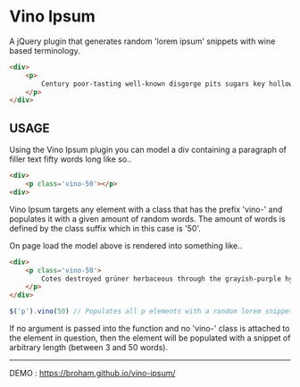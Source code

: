Vino Ipsum
=========

A jQuery plugin that generates random 'lorem ipsum' snippets with wine based terminology. 

```html
<div>
    <p>
        Century poor-tasting well-known disgorge pits sugars key hollow acres sweet exceedingly altitude croatia do tca.
    </p>
</div>
```

USAGE
--------

Using the Vino Ipsum plugin you can model a div containing a paragraph of filler text fifty words long like so..

```html
<div>
    <p class='vino-50'></p>
<div>
```  

Vino Ipsum targets any element with a class that has the prefix 'vino-' and populates it with a given amount of random words. The amount of words is defined by the class suffix which in this case is '50'.  

On page load the model above is rendered into something like..

```html
<div>
    <p class='vino-50'>
        Cotes destroyed grüner herbaceous through the grayish-purple hybrids oak component specific soft flavorful blanc hectare sugars doesnit enologist part west vin used multiplying unctuous part introduction mostly section throughout italy pronounced enjoys natural pressing his aromatic capture sweet grüner labrusca shipper origen now own while walls labrusca cava cotes same.
    </p>
</div>
```

```javascript
$('p').vino(50) // Populates all p elements with a random lorem snippet 50 words long
```
If no argument is passed into the function and no 'vino-' class is attached to the element in question, then the element will be populated with a snippet of arbitrary length (between 3 and 50 words).  


***

DEMO : https://broham.github.io/vino-ipsum/
